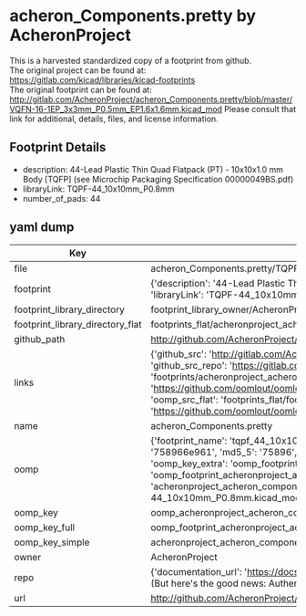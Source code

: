 # acheron_Components.pretty by AcheronProject  
This is a harvested standardized copy of a footprint from github.  
The original project can be found at:  
https://gitlab.com/kicad/libraries/kicad-footprints  
The original footprint can be found at:
http://gitlab.com/AcheronProject/acheron_Components.pretty/blob/master/VQFN-16-1EP_3x3mm_P0.5mm_EP1.6x1.6mm.kicad_mod
Please consult that link for additional, details, files, and license information.  
## Footprint Details
* description: 44-Lead Plastic Thin Quad Flatpack (PT) - 10x10x1.0 mm Body [TQFP] (see Microchip Packaging Specification 00000049BS.pdf)  
* libraryLink: TQPF-44_10x10mm_P0.8mm  
* number_of_pads: 44  
## yaml dump  
| Key | Value |  
| --- | --- |  
| file | acheron_Components.pretty/TQPF-44_10x10mm_P0.8mm.kicad_mod |  
| footprint | {'description': '44-Lead Plastic Thin Quad Flatpack (PT) - 10x10x1.0 mm Body [TQFP] (see Microchip Packaging Specification 00000049BS.pdf)', 'libraryLink': 'TQPF-44_10x10mm_P0.8mm', 'number_of_pads': 44} |  
| footprint_library_directory | footprint_library_owner/AcheronProject_acheron_Components.pretty |  
| footprint_library_directory_flat | footprints_flat/acheronproject_acheron_components_tqpf_44_10x10mm_p0_8mm/working |  
| github_path | http://github.com/AcheronProject/acheron_Components.pretty/blob/master/TQPF-44_10x10mm_P0.8mm.kicad_mod |  
| links | {'github_src': 'http://gitlab.com/AcheronProject/acheron_Components.pretty/blob/master/VQFN-16-1EP_3x3mm_P0.5mm_EP1.6x1.6mm.kicad_mod', 'github_src_repo': 'https://gitlab.com/kicad/libraries/kicad-footprints', 'oomp_bot': 'footprints/acheronproject_acheron_components_tqpf_44_10x10mm_p0_8mm/working', 'oomp_bot_github': 'https://github.com/oomlout/oomlout_oomp_footprint_bot/tree/main/footprints/acheronproject_acheron_components_tqpf_44_10x10mm_p0_8mm/working', 'oomp_src_flat': 'footprints_flat/footprints_flat/acheronproject_acheron_components_tqpf_44_10x10mm_p0_8mm/working', 'oomp_src_flat_github': 'https://github.com/oomlout/oomlout_oomp_footprint_src/tree/main/footprints_flat/acheronproject_acheron_components_tqpf_44_10x10mm_p0_8mm/working'} |  
| name | acheron_Components.pretty |  
| oomp | {'footprint_name': 'tqpf_44_10x10mm_p0_8mm', 'library_name': 'acheron_components', 'md5': '758966e961efa61a847dbe678fadc4ce', 'md5_10': '758966e961', 'md5_5': '75896', 'md5_6': '758966', 'oomp_key': 'oomp_acheronproject_acheron_components_tqpf_44_10x10mm_p0_8mm', 'oomp_key_extra': 'oomp_footprint_acheronproject_acheron_components_tqpf_44_10x10mm_p0_8mm', 'oomp_key_full': 'oomp_footprint_acheronproject_acheron_components_tqpf_44_10x10mm_p0_8mm_758966', 'oomp_key_simple': 'acheronproject_acheron_components_tqpf_44_10x10mm_p0_8mm', 'original_filename': 'acheron_Components.pretty/TQPF-44_10x10mm_P0.8mm.kicad_mod', 'owner_name': 'acheronproject'} |  
| oomp_key | oomp_acheronproject_acheron_components_tqpf_44_10x10mm_p0_8mm |  
| oomp_key_full | oomp_footprint_acheronproject_acheron_components_tqpf_44_10x10mm_p0_8mm |  
| oomp_key_simple | acheronproject_acheron_components_tqpf_44_10x10mm_p0_8mm |  
| owner | AcheronProject |  
| repo | {'documentation_url': 'https://docs.github.com/rest/overview/resources-in-the-rest-api#rate-limiting', 'message': "API rate limit exceeded for 84.66.173.59. (But here's the good news: Authenticated requests get a higher rate limit. Check out the documentation for more details.)"} |  
| url | http://github.com/AcheronProject/acheron_Components.pretty |  

